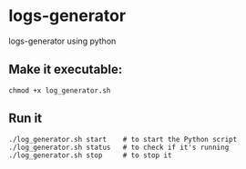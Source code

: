 # logs-generator
logs-generator using python

## Make it executable:

```
chmod +x log_generator.sh
```

## Run it

```
./log_generator.sh start    # to start the Python script
./log_generator.sh status   # to check if it's running
./log_generator.sh stop     # to stop it
```
